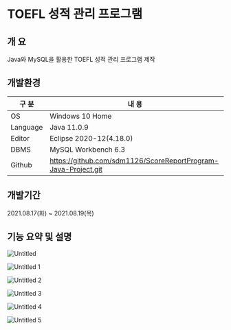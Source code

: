 # TOEFL 성적 관리 프로그램

## 개 요

Java와 MySQL을 활용한 TOEFL 성적 관리 프로그램 제작

## 개발환경

| 구 분 | 내 용 |
| --- | --- |
| OS | Windows 10 Home |
| Language | Java 11.0.9 |
| Editor | Eclipse 2020-12(4.18.0) |
| DBMS | MySQL Workbench 6.3 |
| Github | https://github.com/sdm1126/ScoreReportProgram-Java-Project.git |

## 개발기간

2021.08.17(화) ~ 2021.08.19(목)

## 기능 요약 및 설명

![Untitled](https://user-images.githubusercontent.com/89497150/148702608-cca1d093-05ae-4e29-ab8b-48ea111793b5.png)

![Untitled 1](https://user-images.githubusercontent.com/89497150/148702609-8fa26085-14ad-405c-a698-2b9adb4f4248.png)

![Untitled 2](https://user-images.githubusercontent.com/89497150/148702610-e89059e1-267f-4954-91a4-f5208315a597.png)

![Untitled 3](https://user-images.githubusercontent.com/89497150/148702612-76778a58-6c96-4690-b28f-ab2f7af61864.png)

![Untitled 4](https://user-images.githubusercontent.com/89497150/148702613-20ecd1ae-09f5-4773-94d0-e0413a75131d.png)

![Untitled 5](https://user-images.githubusercontent.com/89497150/148702615-b84fc25f-0e6d-4851-9a65-0c3b05234ab0.png)
